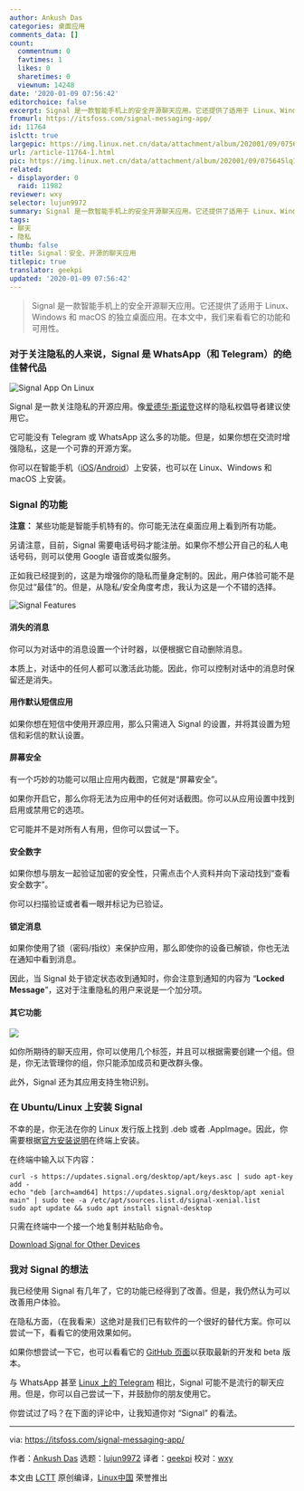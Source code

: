 ```yaml
---
author: Ankush Das
categories: 桌面应用
comments_data: []
count:
  commentnum: 0
  favtimes: 1
  likes: 0
  sharetimes: 0
  viewnum: 14248
date: '2020-01-09 07:56:42'
editorchoice: false
excerpt: Signal 是一款智能手机上的安全开源聊天应用。它还提供了适用于 Linux、Windows 和 macOS 的独立桌面应用。在本文中，我们来看看它的功能和可用性。
fromurl: https://itsfoss.com/signal-messaging-app/
id: 11764
islctt: true
largepic: https://img.linux.net.cn/data/attachment/album/202001/09/075645lq16t81tllwc8zil.jpg
url: /article-11764-1.html
pic: https://img.linux.net.cn/data/attachment/album/202001/09/075645lq16t81tllwc8zil.jpg.thumb.jpg
related:
- displayorder: 0
  raid: 11982
reviewer: wxy
selector: lujun9972
summary: Signal 是一款智能手机上的安全开源聊天应用。它还提供了适用于 Linux、Windows 和 macOS 的独立桌面应用。在本文中，我们来看看它的功能和可用性。
tags:
- 聊天
- 隐私
thumb: false
title: Signal：安全、开源的聊天应用
titlepic: true
translator: geekpi
updated: '2020-01-09 07:56:42'
---
```



> 
> Signal 是一款智能手机上的安全开源聊天应用。它还提供了适用于 Linux、Windows 和 macOS 的独立桌面应用。在本文中，我们来看看它的功能和可用性。
> 
> 
> 


### 对于关注隐私的人来说，Signal 是 WhatsApp（和 Telegram）的绝佳替代品


![Signal App On Linux](/data/attachment/album/202001/09/075645lq16t81tllwc8zil.jpg)


Signal 是一款关注隐私的开源应用。像[爱德华·斯诺登](https://en.wikipedia.org/wiki/Edward_Snowden)这样的隐私权倡导者建议使用它。


它可能没有 Telegram 或 WhatsApp 这么多的功能。但是，如果你想在交流时增强隐私，这是一个可靠的开源方案。


你可以在智能手机（[iOS](https://apps.apple.com/us/app/signal-private-messenger/id874139669)/[Android](https://play.google.com/store/apps/details?id=org.thoughtcrime.securesms&hl=en_IN)）上安装，也可以在 Linux、Windows 和 macOS 上安装。


### Signal 的功能


**注意：** 某些功能是智能手机特有的。你可能无法在桌面应用上看到所有功能。


另请注意，目前，Signal 需要电话号码才能注册。如果你不想公开自己的私人电话号码，则可以使用 Google 语音或类似服务。


正如我已经提到的，这是为增强你的隐私而量身定制的。因此，用户体验可能不是你见过“最佳”的。但是，从隐私/安全角度考虑，我认为这是一个不错的选择。


![Signal Features](/data/attachment/album/202001/09/075648tv4lls4pbqxtcg4p.jpg)


#### 消失的消息


你可以为对话中的消息设置一个计时器，以便根据它自动删除消息。


本质上，对话中的任何人都可以激活此功能。因此，你可以控制对话中的消息时保留还是消失。


#### 用作默认短信应用


如果你想在短信中使用开源应用，那么只需进入 Signal 的设置，并将其设置为短信和彩信的默认设置。


#### 屏幕安全


有一个巧妙的功能可以阻止应用内截图，它就是“屏幕安全”。


如果你开启它，那么你将无法为应用中的任何对话截图。你可以从应用设置中找到启用或禁用它的选项。


它可能并不是对所有人有用，但你可以尝试一下。


#### 安全数字


如果你想与朋友一起验证加密的安全性，只需点击个人资料并向下滚动找到“查看安全数字”。


你可以扫描验证或者看一眼并标记为已验证。


#### 锁定消息


如果你使用了锁（密码/指纹）来保护应用，那么即使你的设备已解锁，你也无法在通知中看到消息。


因此，当 Signal 处于锁定状态收到通知时，你会注意到通知的内容为 “**Locked Message**”，这对于注重隐私的用户来说是一个加分项。


#### 其它功能


![](/data/attachment/album/202001/09/075652uoe2mdt1dk2rfiim.jpg)


如你所期待的聊天应用，你可以使用几个标签，并且可以根据需要创建一个组。但是，你无法管理你的组，你只能添加成员和更改群头像。


此外，Signal 还为其应用支持生物识别。


### 在 Ubuntu/Linux 上安装 Signal


不幸的是，你无法在你的 Linux 发行版上找到 .deb 或者 .AppImage。因此，你需要根据[官方安装说明](https://signal.org/download/)在终端上安装。


在终端中输入以下内容：



```
curl -s https://updates.signal.org/desktop/apt/keys.asc | sudo apt-key add -
echo "deb [arch=amd64] https://updates.signal.org/desktop/apt xenial main" | sudo tee -a /etc/apt/sources.list.d/signal-xenial.list
sudo apt update && sudo apt install signal-desktop
```

只需在终端中一个接一个地复制并粘贴命令。


[Download Signal for Other Devices](https://signal.org/download/)


### 我对 Signal 的想法


我已经使用 Signal 有几年了，它的功能已经得到了改善。但是，我仍然认为可以改善用户体验。


在隐私方面，（在我看来）这绝对是我们已有软件的一个很好的替代方案。你可以尝试一下，看看它的使用效果如何。


如果你想尝试一下它，也可以看看它的 [GitHub 页面](https://github.com/signalapp)以获取最新的开发和 beta 版本。


与 WhatsApp 甚至 [Linux 上的 Telegram](https://itsfoss.com/install-telegram-desktop-linux/) 相比，Signal 可能不是流行的聊天应用。但是，你可以自己尝试一下，并鼓励你的朋友使用它。


你尝试过了吗？在下面的评论中，让我知道你对 “Signal” 的看法。




---


via: <https://itsfoss.com/signal-messaging-app/>


作者：[Ankush Das](https://itsfoss.com/author/ankush/) 选题：[lujun9972](https://github.com/lujun9972) 译者：[geekpi](https://github.com/geekpi) 校对：[wxy](https://github.com/wxy)


本文由 [LCTT](https://github.com/LCTT/TranslateProject) 原创编译，[Linux中国](https://linux.cn/) 荣誉推出